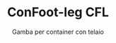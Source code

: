---
title: "ConFoot-leg CFL"
subtitle: "Gamba per container con telaio"
mainImage: "/images/products/confoot-leg-cfl-main.jpg"
gallery:
  - "/images/products/confoot-leg-cfl-1.jpg"
  - "/images/products/confoot-leg-cfl-2.jpg"
  - "/images/products/confoot-leg-cfl-3.jpg"
shortDescription: "ConFoot-leg CFL è progettato specificamente per container con telaio, adattandosi perfettamente ai telai per consentire che i container possano essere usati come contenitori per il deposito di liquidi e altri materiali."
technicalDescription: "Il modello CFL è ingegnerizzato per container sferici utilizzati per il trasporto di liquidi che richiedono un’elevata resistenza alla pressione, poiché la forma sferica distribuisce al meglio la pressione ma necessita di telai intorno per essere trasportabile."
videoID: "C2KwnEb-npU"
faq:
  - question: "Che cos'è il ConFoot-leg CFL?"
    answer: |
      Il ConFoot-leg CFL è progettato specificamente per container con telaio, adattandosi perfettamente ai telai per consentire che i container possano essere usati come contenitori per il deposito di liquidi e altri materiali.
  - question: "Come funziona il ConFoot-leg CFL?"
    answer: |
      Il ConFoot-leg CFL si adatta in modo sicuro ai telai dei container sferici, fornendo un supporto stabile mentre consente l'uso del container come serbatoio di liquidi ad alta pressione. Le gambe sono progettate per resistere alla pressione e fornire una base stabile per il trasporto.
specifications:
  - name: "Peso"
    value: "24 kg per gamba"
  - name: "Capacità di carico"
    value: "30 tonnellate"
  - name: "Intervallo di regolazione"
    value: "1.043 mm a 1.448 mm"
  - name: "Materiale"
    value: "Acciaio di alta qualità"
price: "3.500 EUR"
priceVAT: "4.235 EUR"
pricingNotes: "Sconti per volume disponibili. Contattaci per ulteriori dettagli."
buyLink: "/contact"
howToUse: |
  1. Posiziona la gamba CFL all'angolo del telaio del container
  2. Attiva il meccanismo di bloccaggio
  3. Regola l'altezza se necessario all'interno dell'intervallo da 1.043 mm a 1.448 mm
  4. Ripeti per tutti gli angoli richiesti
  5. Abbassa il rimorchio e parti, lasciando il container sulle gambe
benefits:
  - title: "Adattamento Perfetto al Telaio"
    description: "Progettato per adattarsi perfettamente ai telai dei container sferici"
  - title: "Deposito di Liquidi"
    description: "Permette l’utilizzo dei container come contenitori per liquidi che richiedono un’elevata resistenza alla pressione"
  - title: "Progettazione Specializzata"
    description: "Ingegnerizzato specificamente per le esigenze uniche dei container con telaio"
  - title: "Applicazioni Versatili"
    description: "Adatto a diverse industrie che richiedono soluzioni specializzate per lo stoccaggio e la movimentazione dei container"
  - title: "Mobilità Pronta"
    description: "I container sono sempre pronti a essere spostati: basta far passare il rimorchio sotto il container per proseguire il viaggio"
  - title: "Ottimizzazione dei Costi"
    description: "Ottimizza costi e tempi permettendo la movimentazione specializzata dei container senza l’utilizzo di attrezzature aggiuntive"
articleContent: |
  ## Che cos'è ConFoot-leg CFL?

  ConFoot-leg CFL è una soluzione specializzata per gambe di container, progettata specificamente per container con telaio. A differenza dei container standard, i container sferici utilizzati per il trasporto di liquidi che richiedono un’elevata resistenza alla pressione necessitano di telai intorno, poiché la forma sferica distribuisce al meglio la pressione. Il modello CFL è ingegnerizzato per adattarsi perfettamente a questi telai, consentendo l’utilizzo di questi container specializzati come contenitori per il deposito di liquidi e altri materiali che richiedono resistenza alla pressione.

  ## Vantaggi Chiave per la Gestione Specializzata dei Container

  ConFoot-leg CFL offre vantaggi operativi significativi per le aziende che gestiscono container con telaio, in particolare quelli utilizzati per il trasporto e lo stoccaggio di liquidi. Grazie alla possibilità di posizionare questi container specializzati su gambe, è possibile creare soluzioni di stoccaggio flessibili per liquidi e altri materiali sensibili alla pressione, senza la necessità di infrastrutture permanenti.

  Il modello CFL permette alle aziende di ottimizzare le operazioni con container specializzati, offrendo un metodo sicuro per supportare i container con telaio durante le fasi di carico, scarico e stoccaggio. Questa versatilità rende il CFL una soluzione ideale per le industrie che si affidano al trasporto e allo stoccaggio di liquidi e di altri materiali che richiedono container resistenti alla pressione.

  ## Come Funziona

  ConFoot-leg CFL si fissa saldamente ai telai dei container specializzati, offrendo un supporto stabile mentre il container è posizionato per il carico, lo scarico o lo stoccaggio. Le gambe dispongono di un intervallo di regolazione da 1.043 mm a 1.448 mm, permettendo posizionamenti versatili in vari ambienti operativi. Ogni gamba pesa 24 kg, rendendola maneggevole per gli operatori, mentre il sistema offre una notevole capacità di carico di 30 tonnellate.

  Il processo di installazione è semplice:
  1. Posiziona le gambe CFL agli angoli del telaio del container
  2. Attiva il meccanismo di bloccaggio per fissare le gambe
  3. Regola l’altezza secondo le esigenze specifiche
  4. Abbassa il rimorchio e parti, lasciando il container in sicurezza appoggiato sulle gambe

  Quando è il momento di spostare il container, basta far passare nuovamente il rimorchio sotto di esso, fissare il container al rimorchio, rimuovere le gambe e proseguire il viaggio.

  ## Applicazioni di ConFoot-leg CFL

  ### Industria Chimica
  L’industria chimica trae grandi vantaggi dalla capacità del CFL di supportare in sicurezza i container utilizzati per lo stoccaggio e il trasporto di sostanze chimiche e liquidi. Posizionando questi container specializzati su gambe, le aziende possono creare soluzioni di stoccaggio flessibili che garantiscono l’integrità dei materiali sensibili alla pressione, ottimizzando al contempo l’utilizzo dello spazio.

  ### Settore Petrolifero e del Gas
  Per il settore petrolifero e del gas, il CFL offre una preziosa flessibilità nella gestione dei container utilizzati per differenti prodotti petroliferi. La possibilità di posizionare in sicurezza questi container su gambe consente operazioni di carico e scarico più efficienti e la creazione di capacità di stoccaggio temporanea durante i picchi operativi.

  ### Industria Alimentare e delle Bevande
  L’industria alimentare e delle bevande può utilizzare le gambe CFL per container destinati al trasporto e allo stoccaggio di prodotti alimentari liquidi. La stabilità e l’affidabilità del sistema garantiscono la manipolazione e la conservazione sicura di questi materiali sensibili, evitando rischi di contaminazione o danni.

  ### Trattamento e Fornitura d'Acqua
  Le operazioni di trattamento e fornitura d'acqua possono beneficiare della capacità del CFL di supportare container adibiti allo stoccaggio e al trasporto di prodotti chimici per il trattamento dell’acqua e di altri materiali liquidi. Questa caratteristica permette una gestione più flessibile ed efficiente di queste risorse essenziali.

  ## Specifiche Tecniche

  - Capacità di carico: 30 tonnellate
  - Peso: 24 kg per gamba
  - Intervallo di regolazione: da 1.043 mm a 1.448 mm
  - Materiale: Acciaio di alta qualità con finitura resistente
  - Compatibilità: Container specializzati con telaio, in particolare quelli progettati per il trasporto di liquidi

  ConFoot-leg CFL rappresenta una soluzione specializzata per la gestione dei container con telaio, offrendo alle aziende un modo per ottimizzare le operazioni relative ai container sferici utilizzati per liquidi e altri materiali che richiedono resistenza alla pressione. Consentendo a questi container specializzati di essere supportati in sicurezza sulle gambe, il CFL aiuta le aziende a raggiungere una maggiore efficienza e flessibilità nelle operazioni di gestione dei container.
---